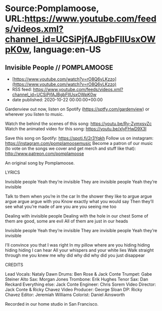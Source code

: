# Source:Pomplamoose, URL:https://www.youtube.com/feeds/videos.xml?channel_id=UCSiPjfAJBgbFlIUsxOWpK0w, language:en-US

## Invisible People // POMPLAMOOSE
 - [https://www.youtube.com/watch?v=rO8Q6vLKzzo](https://www.youtube.com/watch?v=rO8Q6vLKzzo)
 - RSS feed: https://www.youtube.com/feeds/videos.xml?channel_id=UCSiPjfAJBgbFlIUsxOWpK0w
 - date published: 2020-10-22 00:00:00+00:00

Gardenview out now, listen on Spotify (https://sptfy.com/gardenview) or wherever you listen to music.

 Watch the behind the scenes of this song: https://youtu.be/Ry-ZymxsvZc
Watch the animated video for this song: https://youtu.be/xIyFHwD9X3I

Save this song on Spotify: https://spoti.fi/2r3Yqkh
Follow us on instagram: https://instagram.com/pomplamoosemusic
Become a patron of our music (to vote on the songs we cover and get merch and stuff like that): http://www.patreon.com/pomplamoose

An original song by Pomplamoose.

LYRICS

Invisible people
Yeah they’re invisible
They are invisible people
Yeah they’re invisible

Talk to them when you’re in the car
In the shower they like to argue argue argue argue argue with you
Know exactly what you would say
Then they’ll see what you’re made of are you are you seeing me too

Dealing with invisible people
Dealing with the hole in our chest
Some of them are good, some are evil
All of them are just in our heads
 
Invisible people
Yeah they’re invisible
They are invisible people
Yeah they’re invisible
  
I’ll convince you that I was right
In my pillow where are you hiding hiding hiding hiding I can hear
All your whispers and your white lies
Walk straight through me you knew me why did why did why did you just disappear

CREDITS

Lead Vocals: Nataly Dawn
Drums: Ben Rose & Jack Conte
Trumpet: Gabe Steiner
Alto Sax: Morgan Jones
Trombone: Erik Hughes
Tenor Sax: Dan Reckard 
Everything else: Jack Conte
Engineer: Chris Sorem
Video Director: Jack Conte & Ricky Chavez
Video Producer: George Sloan
DP: Ricky Chavez
Editor: Jeremiah Williams
Colorist: Daniel Ainsworth

Recorded in our home studio in San Francisco.

